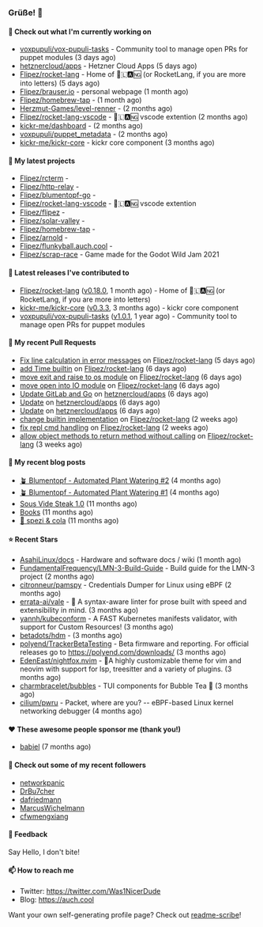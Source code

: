 ### Grüße! 👋

#### 👷 Check out what I'm currently working on

- [voxpupuli/vox-pupuli-tasks](https://github.com/voxpupuli/vox-pupuli-tasks) - Community tool to manage open PRs for puppet modules (3 days ago)
- [hetznercloud/apps](https://github.com/hetznercloud/apps) - Hetzner Cloud Apps (5 days ago)
- [Flipez/rocket-lang](https://github.com/Flipez/rocket-lang) - Home of 🚀🇱🅰🆖 (or RocketLang, if you are more into letters) (5 days ago)
- [Flipez/brauser.io](https://github.com/Flipez/brauser.io) - personal webpage (1 month ago)
- [Flipez/homebrew-tap](https://github.com/Flipez/homebrew-tap) -  (1 month ago)
- [Herzmut-Games/level-renner](https://github.com/Herzmut-Games/level-renner) -  (2 months ago)
- [Flipez/rocket-lang-vscode](https://github.com/Flipez/rocket-lang-vscode) - 🚀🇱🅰🆖 vscode extention (2 months ago)
- [kickr-me/dashboard](https://github.com/kickr-me/dashboard) -  (2 months ago)
- [voxpupuli/puppet_metadata](https://github.com/voxpupuli/puppet_metadata) -  (2 months ago)
- [kickr-me/kickr-core](https://github.com/kickr-me/kickr-core) - kickr core component (3 months ago)

#### 🌱 My latest projects

- [Flipez/rcterm](https://github.com/Flipez/rcterm) - 
- [Flipez/http-relay](https://github.com/Flipez/http-relay) - 
- [Flipez/blumentopf-go](https://github.com/Flipez/blumentopf-go) - 
- [Flipez/rocket-lang-vscode](https://github.com/Flipez/rocket-lang-vscode) - 🚀🇱🅰🆖 vscode extention
- [Flipez/flipez](https://github.com/Flipez/flipez) - 
- [Flipez/solar-valley](https://github.com/Flipez/solar-valley) - 
- [Flipez/homebrew-tap](https://github.com/Flipez/homebrew-tap) - 
- [Flipez/arnold](https://github.com/Flipez/arnold) - 
- [Flipez/flunkyball.auch.cool](https://github.com/Flipez/flunkyball.auch.cool) - 
- [Flipez/scrap-race](https://github.com/Flipez/scrap-race) - Game made for the Godot Wild Jam 2021


#### 🔭 Latest releases I've contributed to

- [Flipez/rocket-lang](https://github.com/Flipez/rocket-lang) ([v0.18.0](https://github.com/Flipez/rocket-lang/releases/tag/v0.18.0), 1 month ago) - Home of 🚀🇱🅰🆖 (or RocketLang, if you are more into letters)
- [kickr-me/kickr-core](https://github.com/kickr-me/kickr-core) ([v0.3.3](https://github.com/kickr-me/kickr-core/releases/tag/v0.3.3), 3 months ago) - kickr core component
- [voxpupuli/vox-pupuli-tasks](https://github.com/voxpupuli/vox-pupuli-tasks) ([v1.0.1](https://github.com/voxpupuli/vox-pupuli-tasks/releases/tag/v1.0.1), 1 year ago) - Community tool to manage open PRs for puppet modules

#### 🔨 My recent Pull Requests

- [Fix line calculation in error messages](https://github.com/Flipez/rocket-lang/pull/117) on [Flipez/rocket-lang](https://github.com/Flipez/rocket-lang) (5 days ago)
- [add Time builtin](https://github.com/Flipez/rocket-lang/pull/113) on [Flipez/rocket-lang](https://github.com/Flipez/rocket-lang) (6 days ago)
- [move exit and raise to os module](https://github.com/Flipez/rocket-lang/pull/111) on [Flipez/rocket-lang](https://github.com/Flipez/rocket-lang) (6 days ago)
- [move open into IO module](https://github.com/Flipez/rocket-lang/pull/109) on [Flipez/rocket-lang](https://github.com/Flipez/rocket-lang) (6 days ago)
- [Update GitLab and Go](https://github.com/hetznercloud/apps/pull/59) on [hetznercloud/apps](https://github.com/hetznercloud/apps) (6 days ago)
- [Update](https://github.com/hetznercloud/apps/pull/58) on [hetznercloud/apps](https://github.com/hetznercloud/apps) (6 days ago)
- [Update](https://github.com/hetznercloud/apps/pull/57) on [hetznercloud/apps](https://github.com/hetznercloud/apps) (6 days ago)
- [change builtin implementation](https://github.com/Flipez/rocket-lang/pull/108) on [Flipez/rocket-lang](https://github.com/Flipez/rocket-lang) (2 weeks ago)
- [fix repl cmd handling](https://github.com/Flipez/rocket-lang/pull/107) on [Flipez/rocket-lang](https://github.com/Flipez/rocket-lang) (2 weeks ago)
- [allow object methods to return method without calling](https://github.com/Flipez/rocket-lang/pull/106) on [Flipez/rocket-lang](https://github.com/Flipez/rocket-lang) (3 weeks ago)

#### 📜 My recent blog posts

- [🪴 Blumentopf - Automated Plant Watering #2](https://auch.cool/posts/2022/blumentopf-2/) (4 months ago)
- [🪴 Blumentopf - Automated Plant Watering #1](https://auch.cool/posts/2022/blumentopf-1/) (4 months ago)
- [Sous Vide Steak 1.0](https://auch.cool/posts/2021/sous-vide/sous-vide-steak-1.0/) (11 months ago)
- [Books](https://auch.cool/books/) (11 months ago)
- [🥤 spezi &amp; cola](https://auch.cool/spezi/) (11 months ago)

#### ⭐ Recent Stars

- [AsahiLinux/docs](https://github.com/AsahiLinux/docs) - Hardware and software docs / wiki (1 month ago)
- [FundamentalFrequency/LMN-3-Build-Guide](https://github.com/FundamentalFrequency/LMN-3-Build-Guide) - Build guide for the LMN-3 project (2 months ago)
- [citronneur/pamspy](https://github.com/citronneur/pamspy) - Credentials Dumper for Linux using eBPF (2 months ago)
- [errata-ai/vale](https://github.com/errata-ai/vale) - :pencil: A syntax-aware linter for prose built with speed and extensibility in mind. (3 months ago)
- [yannh/kubeconform](https://github.com/yannh/kubeconform) - A FAST Kubernetes manifests validator, with support for Custom Resources! (3 months ago)
- [betadots/hdm](https://github.com/betadots/hdm) -  (3 months ago)
- [polyend/TrackerBetaTesting](https://github.com/polyend/TrackerBetaTesting) - Beta firmware and reporting. For official releases go to https://polyend.com/downloads/ (3 months ago)
- [EdenEast/nightfox.nvim](https://github.com/EdenEast/nightfox.nvim) - 🦊A highly customizable theme for vim and neovim with support for lsp, treesitter and a variety of plugins. (3 months ago)
- [charmbracelet/bubbles](https://github.com/charmbracelet/bubbles) - TUI components for Bubble Tea 🫧 (3 months ago)
- [cilium/pwru](https://github.com/cilium/pwru) - Packet, where are you? -- eBPF-based Linux kernel networking debugger (4 months ago)

#### ❤️ These awesome people sponsor me (thank you!)

- [babiel](https://github.com/babiel) (7 months ago)

#### 👯 Check out some of my recent followers

- [networkpanic](https://github.com/networkpanic)
- [DrBu7cher](https://github.com/DrBu7cher)
- [dafriedmann](https://github.com/dafriedmann)
- [MarcusWichelmann](https://github.com/MarcusWichelmann)
- [cfwmengxiang](https://github.com/cfwmengxiang)

#### 💬 Feedback

Say Hello, I don't bite!

#### 📫 How to reach me

- Twitter: https://twitter.com/Was1NicerDude
- Blog: https://auch.cool

Want your own self-generating profile page? Check out [readme-scribe](https://github.com/muesli/readme-scribe)!
